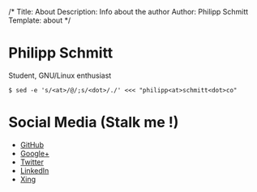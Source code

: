 /*
Title: About
Description: Info about the author
Author: Philipp Schmitt
Template: about
*/

# Philipp Schmitt

Student, GNU/Linux enthusiast 

    $ sed -e 's/<at>/@/;s/<dot>/./' <<< "philipp<at>schmitt<dot>co"

# Social Media (Stalk me !)

* [GitHub](https://www.github.com/pschmitt) 
* [Google+](https://plus.google.com/u/0/111748235994603810778/posts) 
* [Twitter](https://twitter.com/pppschmitt) 
* [LinkedIn](http://www.linkedin.com/in/pschmitt) 
* [Xing](https://www.xing.com/profile/Philipp_Schmitt19) 
